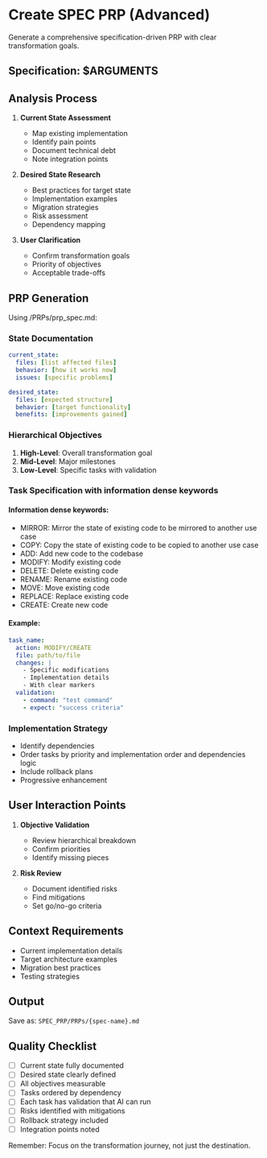 # Create SPEC PRP (Advanced)

Generate a comprehensive specification-driven PRP with clear transformation goals.

## Specification: $ARGUMENTS

## Analysis Process

1. **Current State Assessment**
   - Map existing implementation
   - Identify pain points
   - Document technical debt
   - Note integration points

2. **Desired State Research**
   - Best practices for target state
   - Implementation examples
   - Migration strategies
   - Risk assessment
   - Dependency mapping

3. **User Clarification**
   - Confirm transformation goals
   - Priority of objectives
   - Acceptable trade-offs

## PRP Generation

Using /PRPs/prp_spec.md:

### State Documentation

```yaml
current_state:
  files: [list affected files]
  behavior: [how it works now]
  issues: [specific problems]

desired_state:
  files: [expected structure]
  behavior: [target functionality]
  benefits: [improvements gained]
```

### Hierarchical Objectives

1. **High-Level**: Overall transformation goal
2. **Mid-Level**: Major milestones
3. **Low-Level**: Specific tasks with validation

### Task Specification with information dense keywords

#### Information dense keywords:

- MIRROR: Mirror the state of existing code to be mirrored to another use case
- COPY: Copy the state of existing code to be copied to another use case
- ADD: Add new code to the codebase
- MODIFY: Modify existing code
- DELETE: Delete existing code
- RENAME: Rename existing code
- MOVE: Move existing code
- REPLACE: Replace existing code
- CREATE: Create new code

#### Example:

```yaml
task_name:
  action: MODIFY/CREATE
  file: path/to/file
  changes: |
    - Specific modifications
    - Implementation details
    - With clear markers
  validation:
    - command: "test command"
    - expect: "success criteria"
```

### Implementation Strategy

- Identify dependencies
- Order tasks by priority and implementation order and dependencies logic
- Include rollback plans
- Progressive enhancement

## User Interaction Points

1. **Objective Validation**
   - Review hierarchical breakdown
   - Confirm priorities
   - Identify missing pieces

2. **Risk Review**
   - Document identified risks
   - Find mitigations
   - Set go/no-go criteria

## Context Requirements

- Current implementation details
- Target architecture examples
- Migration best practices
- Testing strategies

## Output

Save as: `SPEC_PRP/PRPs/{spec-name}.md`

## Quality Checklist

- [ ] Current state fully documented
- [ ] Desired state clearly defined
- [ ] All objectives measurable
- [ ] Tasks ordered by dependency
- [ ] Each task has validation that AI can run
- [ ] Risks identified with mitigations
- [ ] Rollback strategy included
- [ ] Integration points noted

Remember: Focus on the transformation journey, not just the destination.
